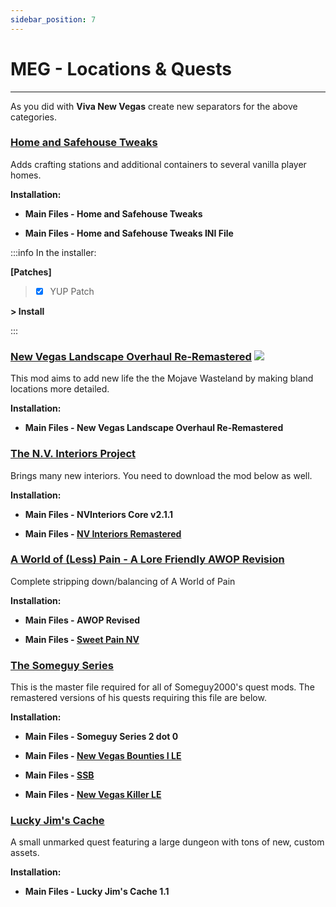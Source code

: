 ```yaml
---
sidebar_position: 7
---
```


# MEG - Locations & Quests

---

As you did with **Viva New Vegas** create new separators for the above categories.

### [Home and Safehouse Tweaks](https://www.nexusmods.com/newvegas/mods/74391)

Adds crafting stations and additional containers to several vanilla player homes. 

**Installation:**

- **Main Files - Home and Safehouse Tweaks**

- **Main Files - Home and Safehouse Tweaks INI File**

:::info In the installer:

**[Patches]**

> - [x] YUP Patch

**> Install**

:::


### [New Vegas Landscape Overhaul Re-Remastered](https://www.nexusmods.com/newvegas/mods/74218) ![](../static/img/Performance.png)

This mod aims to add new life the the Mojave Wasteland by making bland locations more detailed.

**Installation:**

- **Main Files - New Vegas Landscape Overhaul Re-Remastered**


### [The N.V. Interiors Project](https://www.nexusmods.com/newvegas/mods/43534)

Brings many new interiors. You need to download the mod below as well.

**Installation:**

- **Main Files - NVInteriors Core v2.1.1**

- **Main Files - [NV Interiors Remastered](https://www.nexusmods.com/newvegas/mods/71228?tab=files)**


### [A World of (Less) Pain - A Lore Friendly AWOP Revision](https://www.nexusmods.com/newvegas/mods/71139)

Complete stripping down/balancing of A World of Pain

**Installation:**

- **Main Files - AWOP Revised**

- **Main Files - [Sweet Pain NV](https://www.nexusmods.com/newvegas/mods/81523?tab=files)**


### [The Someguy Series](https://www.nexusmods.com/newvegas/mods/48925)

This is the master file required for all of Someguy2000's quest mods. The remastered versions of his quests requiring this file are below.

**Installation:**

- **Main Files - Someguy Series 2 dot 0**

- **Main Files - [New Vegas Bounties I LE](https://www.nexusmods.com/newvegas/mods/77108?tab=files)**

- **Main Files - [SSB](https://www.nexusmods.com/newvegas/mods/79556?tab=files)**

- **Main Files - [New Vegas Killer LE](https://www.nexusmods.com/newvegas/mods/78427?tab=files)**


### [Lucky Jim's Cache](https://www.nexusmods.com/newvegas/mods/81121)

A small unmarked quest featuring a large dungeon with tons of new, custom assets.

**Installation:**

- **Main Files - Lucky Jim's Cache 1.1**